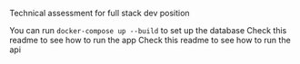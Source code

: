 Technical assessment for full stack dev position

You can run `docker-compose up --build` to set up the database 
Check this readme to see how to run the app
Check this readme to see how to run the api